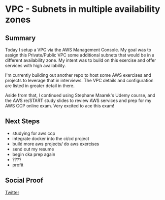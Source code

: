 
# VPC - Subnets in multiple availability zones

## Summary

Today I setup a VPC via the AWS Management Console. My goal was to assign this Private/Public VPC some additional subnets that would be in a different availability zone. My intent was to build on this exercise and offer services with high availability. 

I'm currently building out another repo to host some AWS exercises and projects to leverage that in interviews. The VPC details and configuration are listed in greater detail in there.

Aside from that, I continued using Stephane Maarek's Udemy course, and the AWS re/START study slides to review AWS services and prep for my AWS CCP online exam. Very excited to ace this exam!

## Next Steps

- studying for aws ccp
- integrate docker into the ci/cd project
- build more aws projects/ do aws exercises
- send out my resume
- begin cka prep again
- ????
- profit

## Social Proof

[Twitter]()